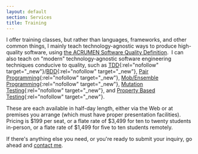 ```yaml
---
layout: default
section: Services
title: Training
---
```


I offer training classes,
but rather than languages, frameworks, and other common things,
I mainly teach
technology-agnostic
ways to produce high-quality software,
using
[the <span class="acrumen">ACRUMEN</span> Software Quality Definition](acrumen).&nbsp;
I can also teach on
"modern"
technology-agnostic
software engineering techniques
conducive to quality,
such as
[TDD](https://en.wikipedia.org/wiki/Test-driven_development){:rel="nofollow" target="_new"}/[BDD](https://en.wikipedia.org/wiki/Behavior-driven_development){:rel="nofollow" target="_new"},
[Pair Programming](https://en.wikipedia.org/wiki/Pair_programming){:rel="nofollow" target="_new"},
[Mob/Ensemble Programming](https://en.wikipedia.org/wiki/Mob_programming){:rel="nofollow" target="_new"},
[Mutation Testing](https://en.wikipedia.org/wiki/Mutation_testing){:rel="nofollow" target="_new"},
and
[Property Based Testing](https://techbeacon.com/app-dev-testing/how-make-your-code-bulletproof-property-testing){:rel="nofollow" target="_new"}.

These are each available in half-day length,
either via the Web or
at premises you arrange
(which must have proper presentation facilities).&nbsp;
Pricing is $199 per seat,
or a flate rate of $3,499
for ten to twenty students in-person,
or a flate rate of $1,499
for five to ten students remotely.&nbsp;
<!--
Discounts are available if you want
multiple classes on the same day,
full-day classes
(which you'll have to give me time to create),
or multiple consecutive full days.
-->

<!--
In-person classes _must_ be booked for
at least as long as
the required travel
(round-trip, door to door).&nbsp;
At least in this case,
you have many options how to put that together.&nbsp;
;-)
-->

If there's anything else you need,
or you're ready to submit your inquiry,
go ahead and
[contact me](contact).
